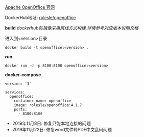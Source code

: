 [Apache OpenOffice 官网](http://www.openoffice.org/) 

DockerHub地址: [rolesle/openoffice](https://hub.docker.com/r/rolesle/openoffice)

**build** *dockerhub的镜像采用离线方式构建,详情参考对应版本说明文档*

进入到\<version>目录

`docker build -t openoffice:<version> .`

**run**

`docker run -d -p 8100:8100 openoffice:<version>`

**docker-compose**

```
version: '3'

services:
  openoffice:
    container_name: openoffice
    image: rolesle/openoffice:4.1.7
    ports:
      - 8100:8100
```

- 2019年11月8日: 修复只能本地连接的问题
- 2019年11月22日: 修复word文件转PDF中文乱码问题
